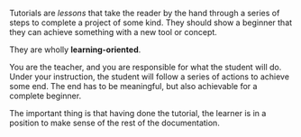 
Tutorials are _lessons_ that take the reader by the hand through a series of steps to complete a project of some kind.
They should show a beginner that they can achieve something with a new tool or concept.

They are wholly **learning-oriented**.

You are the teacher, and you are responsible for what the student will do.
Under your instruction, the student will follow a series of actions to achieve some end.
The end has to be meaningful, but also achievable for a complete beginner.

The important thing is that having done the tutorial, the learner is in a position to make sense of the rest of the documentation.

